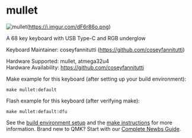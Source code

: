 # mullet

![mullet](https://i.imgur.com/EBOMbhH.jpg)(https://i.imgur.com/dF6r86o.png)

A 68 key keyboard with USB Type-C and RGB underglow

Keyboard Maintainer: coseyfannitutti (https://github.com/coseyfannitutti)

Hardware Supported: mullet, atmega32u4  
Hardware Availability: https://github.com/coseyfannitutti

Make example for this keyboard (after setting up your build environment):

    make mullet:default

Flash example for this keyboard (after verifying make):
    
    make mullet:default:dfu

See the [build environment setup](https://docs.qmk.fm/#/getting_started_build_tools) and the [make instructions](https://docs.qmk.fm/#/getting_started_make_guide) for more information. Brand new to QMK? Start with our [Complete Newbs Guide](https://docs.qmk.fm/#/newbs).
